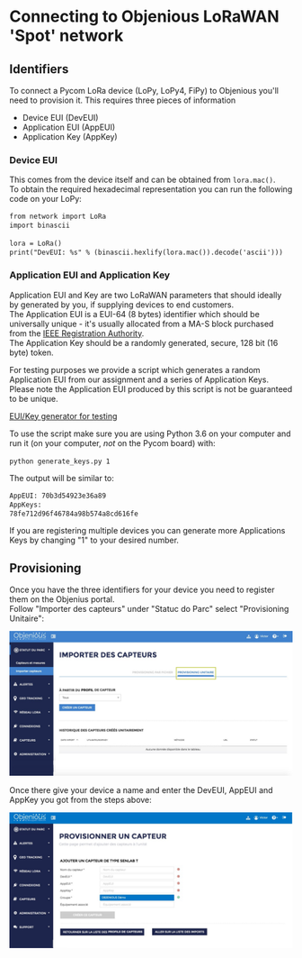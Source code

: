 # Connecting to Objenious LoRaWAN 'Spot' network

## Identifiers

To connect a Pycom LoRa device \(LoPy, LoPy4, FiPy\) to Objenious you'll need to provision it. This requires three pieces of information

* Device EUI \(DevEUI\)
* Application EUI \(AppEUI\)
* Application Key \(AppKey\)

### Device EUI

This comes from the device itself and can be obtained from `lora.mac()`.   
To obtain the required hexadecimal representation you can run the following code on your LoPy:

```
from network import LoRa
import binascii

lora = LoRa()
print("DevEUI: %s" % (binascii.hexlify(lora.mac()).decode('ascii')))
```

### Application EUI and Application Key

Application EUI and Key are two LoRaWAN parameters that should ideally by generated by you, if supplying devices to end customers.   
The Application EUI is a EUI-64 \(8 bytes\) identifier which should be universally unique - it's usually allocated from a MA-S block purchased from the [IEEE Registration Authority](http://standards.ieee.org/develop/regauth/oui36/index.html).  
The Application Key should be a randomly generated, secure, 128 bit \(16 byte\) token.

For testing purposes we provide a script which generates a random Application EUI from our assignment and a series of Application Keys.  
Please note the Application EUI produced by this script is not be guaranteed to be unique.

[EUI/Key generator for testing](https://github.com/pycom/pycom-scripts/blob/master/lorakeys/generate_keys.py)

To use the script make sure you are using Python 3.6 on your computer and run it \(on your computer, _not_ on the Pycom board\) with:

`python generate_keys.py 1`

The output will be similar to:

```
AppEUI: 70b3d54923e36a89
AppKeys: 
78fe712d96f46784a98b574a8cd616fe
```

If you are registering multiple devices you can generate more Applications Keys by changing "1" to your desired number.

## Provisioning

Once you have the three identifiers for your device you need to register them on the Objenius portal.   
Follow "Importer des capteurs" under "Statuc do Parc" select "Provisioning Unitaire":

![](/img/ObjeniousProvision1.jpg)

Once there give your device a name and enter the DevEUI, AppEUI and AppKey you got from the  steps above:

![](/img/ObjeniousProvision2.jpg)

